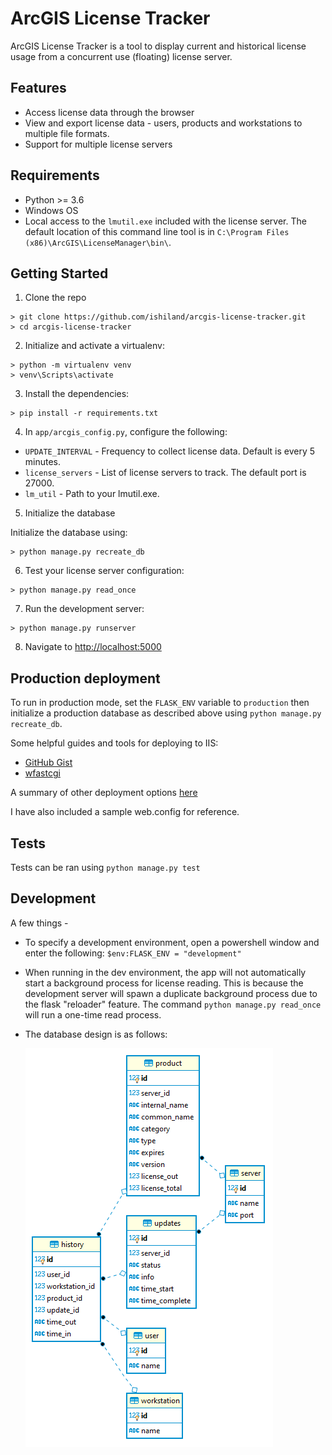 ArcGIS License Tracker
============
ArcGIS License Tracker is a tool to display current and historical license usage from a concurrent use (floating) license server.

## Features
* Access license data through the browser
* View and export license data - users, products and workstations to multiple file formats. 
* Support for multiple license servers

## Requirements
 * Python >= 3.6
 * Windows OS
 * Local access to the `lmutil.exe` included with the license server. The default location of this command line tool is in `C:\Program Files (x86)\ArcGIS\LicenseManager\bin\`.

## Getting Started

1. Clone the repo
  ```
  > git clone https://github.com/ishiland/arcgis-license-tracker.git
  > cd arcgis-license-tracker
  ```

2. Initialize and activate a virtualenv:
  ```
  > python -m virtualenv venv
  > venv\Scripts\activate
  ```

3. Install the dependencies:
  ```
  > pip install -r requirements.txt
  ```
  
4. In `app/arcgis_config.py`, configure the following:
  * `UPDATE_INTERVAL` - Frequency to collect license data. Default is every 5 minutes.
  * `license_servers` - List of license servers to track. The default port is 27000.
  * `lm_util` - Path to your lmutil.exe. 
    
5. Initialize the database

  Initialize the database using:
  ```
  > python manage.py recreate_db
  ```

6. Test your license server configuration:
  ```
  > python manage.py read_once
  ```

7. Run the development server:
  ```
  > python manage.py runserver
  ```

8. Navigate to [http://localhost:5000](http://localhost:5000)


## Production deployment
To run in production mode, set the `FLASK_ENV` variable to `production` then initialize a production database as described above using `python manage.py recreate_db`.

Some helpful guides and tools for deploying to IIS:
 - [GitHub Gist](https://gist.github.com/bparaj/ac8dd5c35a15a7633a268e668f4d2c94)
 - [wfastcgi](https://pypi.org/project/wfastcgi/)
 
 A summary of other deployment options [here](https://flask.palletsprojects.com/en/1.1.x/deploying/)
 
 I have also included a sample web.config for reference. 
 
## Tests
Tests can be ran using `python manage.py test`

## Development
A few things - 
 - To specify a development environment, open a powershell window and enter the following:
   `$env:FLASK_ENV = "development"`
 - When running in the dev environment, the app will not automatically start a background process for license reading. This is because the development server will spawn a duplicate background process due to the flask "reloader" feature. The command `python manage.py read_once` will run a one-time read process.  
 - The database design is as follows:
    
   ![alt text](database.PNG "Database Diagram")